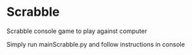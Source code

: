 # Scrabble
Scrabble console game to play against computer

Simply run mainScrabble.py and follow instructions in console
